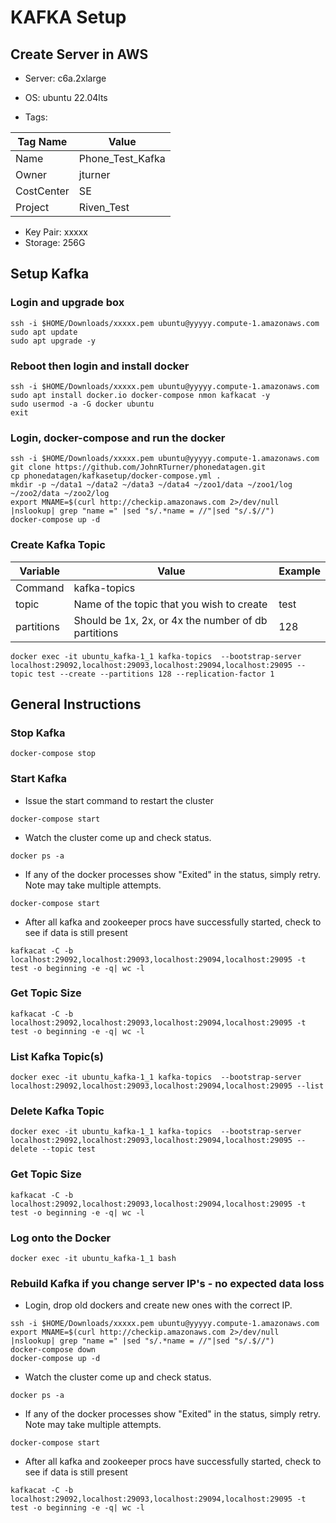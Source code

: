 # KAFKA Setup

## Create Server in AWS
- Server: c6a.2xlarge
- OS: ubuntu 22.04lts

- Tags:

| Tag Name   | Value            |
|------------|------------------|
| Name       | Phone_Test_Kafka |
| Owner      | jturner          |
| CostCenter | SE               |
| Project    | Riven_Test       |

- Key Pair: xxxxx
- Storage: 256G

## Setup Kafka

### Login and upgrade box
```
ssh -i $HOME/Downloads/xxxxx.pem ubuntu@yyyyy.compute-1.amazonaws.com
sudo apt update
sudo apt upgrade -y
```
### Reboot then login and install docker
```
ssh -i $HOME/Downloads/xxxxx.pem ubuntu@yyyyy.compute-1.amazonaws.com
sudo apt install docker.io docker-compose nmon kafkacat -y
sudo usermod -a -G docker ubuntu
exit
```
### Login, docker-compose and run the docker
```
ssh -i $HOME/Downloads/xxxxx.pem ubuntu@yyyyy.compute-1.amazonaws.com
git clone https://github.com/JohnRTurner/phonedatagen.git
cp phonedatagen/kafkasetup/docker-compose.yml .
mkdir -p ~/data1 ~/data2 ~/data3 ~/data4 ~/zoo1/data ~/zoo1/log ~/zoo2/data ~/zoo2/log
export MNAME=$(curl http://checkip.amazonaws.com 2>/dev/null |nslookup| grep "name =" |sed "s/.*name = //"|sed "s/.$//")
docker-compose up -d
```
### Create Kafka Topic
| Variable   | Value                                               | Example |
|------------|-----------------------------------------------------|---------|
| Command    | kafka-topics                                        |         |
| topic      | Name of the topic that you wish to create           | test    |
| partitions | Should be 1x, 2x, or 4x the number of db partitions | 128     |
```
docker exec -it ubuntu_kafka-1_1 kafka-topics  --bootstrap-server localhost:29092,localhost:29093,localhost:29094,localhost:29095 --topic test --create --partitions 128 --replication-factor 1
```
## General Instructions
### Stop Kafka
```
docker-compose stop
```
### Start Kafka
- Issue the start command to restart the cluster
```
docker-compose start
```
- Watch the cluster come up and check status.
```
docker ps -a
```
- If any of the docker processes show "Exited" in the status, simply retry.  Note may take multiple attempts.
```
docker-compose start
```
- After all kafka and zookeeper procs have successfully started, check to see if data is still present
```
kafkacat -C -b localhost:29092,localhost:29093,localhost:29094,localhost:29095 -t test -o beginning -e -q| wc -l
```



### Get Topic Size
```
kafkacat -C -b localhost:29092,localhost:29093,localhost:29094,localhost:29095 -t test -o beginning -e -q| wc -l
```
### List Kafka Topic(s)
```
docker exec -it ubuntu_kafka-1_1 kafka-topics  --bootstrap-server localhost:29092,localhost:29093,localhost:29094,localhost:29095 --list
```
### Delete Kafka Topic
```
docker exec -it ubuntu_kafka-1_1 kafka-topics  --bootstrap-server localhost:29092,localhost:29093,localhost:29094,localhost:29095 --delete --topic test 
```
### Get Topic Size
```
kafkacat -C -b localhost:29092,localhost:29093,localhost:29094,localhost:29095 -t test -o beginning -e -q| wc -l
```
### Log onto the Docker
```
docker exec -it ubuntu_kafka-1_1 bash
```
### Rebuild Kafka if you change server IP's - no expected data loss
- Login, drop old dockers and create new ones with the correct IP.
```
ssh -i $HOME/Downloads/xxxxx.pem ubuntu@yyyyy.compute-1.amazonaws.com
export MNAME=$(curl http://checkip.amazonaws.com 2>/dev/null |nslookup| grep "name =" |sed "s/.*name = //"|sed "s/.$//")
docker-compose down
docker-compose up -d
```
- Watch the cluster come up and check status.
```
docker ps -a
```
- If any of the docker processes show "Exited" in the status, simply retry.  Note may take multiple attempts.
```
docker-compose start
```
- After all kafka and zookeeper procs have successfully started, check to see if data is still present
```
kafkacat -C -b localhost:29092,localhost:29093,localhost:29094,localhost:29095 -t test -o beginning -e -q| wc -l
```
